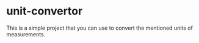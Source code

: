 # unit-convertor
This is a simple project that you can use to convert the mentioned units of measurements.
